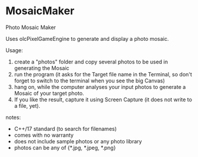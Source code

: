 # MosaicMaker
Photo Mosaic Maker

Uses olcPixelGameEngine to generate and display a photo mosaic.

Usage:
1. create a "photos" folder and copy several photos to be used in generating the Mosaic
2. run the program (it asks for the Target file name in the Terminal, so don't forget to switch to the terminal when you see the big Canvas)
3. hang on, while the computer analyses your input photos to generate a Mosaic of your target photo.
4. If you like the result, capture it using Screen Capture (it does not write to a file, yet).

notes:
* C++/17 standard (to search for filenames)
* comes with no warranty
* does not include sample photos or any photo library
* photos can be any of {*.jpg, *.jpeg, *.png}

